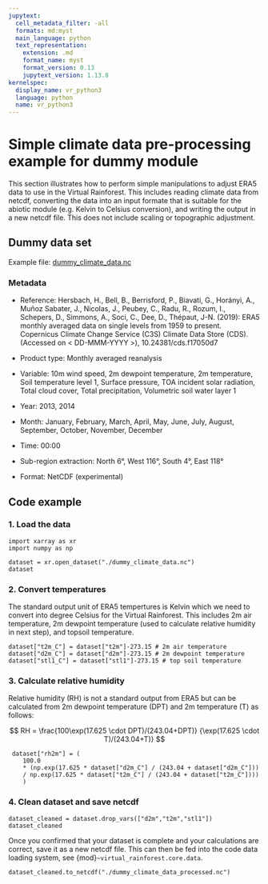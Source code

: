 ```yaml
---
jupytext:
  cell_metadata_filter: -all
  formats: md:myst
  main_language: python
  text_representation:
    extension: .md
    format_name: myst
    format_version: 0.13
    jupytext_version: 1.13.8
kernelspec:
  display_name: vr_python3
  language: python
  name: vr_python3
---
```


# Simple climate data pre-processing example for dummy module

This section illustrates how to perform simple manipulations to adjust ERA5 data to use
in the Virtual Rainforest. This includes reading climate data from netcdf, converting
the data into an input formate that is suitable for the abiotic module (e.g. Kelvin to
Celsius conversion), and writing the output in a new netcdf file. This does not include
scaling or topographic adjustment.

## Dummy data set

Example file: [dummy_climate_data.nc](./dummy_climate_data.nc)

### Metadata

- Reference: Hersbach, H., Bell, B., Berrisford, P., Biavati, G., Horányi, A., Muñoz
  Sabater, J., Nicolas, J., Peubey, C., Radu, R., Rozum, I., Schepers, D., Simmons, A.,
  Soci, C., Dee, D., Thépaut, J-N. (2019): ERA5 monthly averaged data on single levels
  from 1959 to present. Copernicus Climate Change Service (C3S) Climate Data Store
  (CDS). (Accessed on \< DD-MMM-YYYY >), 10.24381/cds.f17050d7

- Product type: Monthly averaged reanalysis

- Variable: 10m wind speed, 2m dewpoint temperature, 2m temperature, Soil temperature
  level 1, Surface pressure, TOA incident solar radiation, Total cloud cover, Total
  precipitation, Volumetric soil water layer 1

- Year: 2013, 2014

- Month: January, February, March, April, May, June, July, August, September, October,
  November, December

- Time: 00:00

- Sub-region extraction: North 6°, West 116°, South 4°, East 118°

- Format: NetCDF (experimental)

## Code example

### 1. Load the data

```{code-cell} ipython3
import xarray as xr
import numpy as np

dataset = xr.open_dataset("./dummy_climate_data.nc")
dataset
```

### 2. Convert temperatures

The standard output unit of ERA5 tempertures is Kelvin which we need to convert into
degree Celsius for the Virtual Rainforest. This includes 2m air temperature, 2m dewpoint
temperature (used to calculate relative humidity in next step), and topsoil temperature.

```{code-cell} ipython3
dataset["t2m_C"] = dataset["t2m"]-273.15 # 2m air temperature
dataset["d2m_C"] = dataset["d2m"]-273.15 # 2m dewpoint temperature
dataset["stl1_C"] = dataset["stl1"]-273.15 # top soil temperature
```

### 3. Calculate relative humidity

Relative humidity (RH) is not a standard output from ERA5 but can be calculated from 2m
dewpoint temperature (DPT) and 2m temperature (T) as follows:

$$ RH = \frac{100\exp(17.625 \cdot DPT)/(243.04+DPT)}
                 {\exp(17.625 \cdot T)/(243.04+T)}
$$

```{code-cell} ipython3
 dataset["rh2m"] = (
    100.0
    * (np.exp(17.625 * dataset["d2m_C"] / (243.04 + dataset["d2m_C"])) 
    / np.exp(17.625 * dataset["t2m_C"] / (243.04 + dataset["t2m_C"])))
    )
```

### 4. Clean dataset and save netcdf

```{code-cell} ipython3
dataset_cleaned = dataset.drop_vars(["d2m","t2m","stl1"])
dataset_cleaned
```

Once you confirmed that your dataset is complete and your calculations are correct, save
it as a new netcdf file. This can then be fed into the code data loading system, see
{mod}`~virtual_rainforest.core.data`.

```{code-block} ipython3
dataset_cleaned.to_netcdf("./dummy_climate_data_processed.nc")
```

